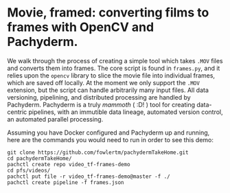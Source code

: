 # Movie, framed: converting films to frames with OpenCV and Pachyderm.

We walk through the process of creating a simple tool which takes `.MOV` files and converts them into frames. The core script is found in `frames.py`, and it relies upon the `opencv` library to slice the movie file into individual frames, which are saved off locally. At the moment we only support the `.MOV` extension, but the script can handle arbitrarily many input files. All data versioning, pipelining, and distributed processing are handled by Pachyderm. Pachyderm is a truly *mammoth* ( :D! ) tool for creating data-centric pipelines, with an immutible data lineage, automated version control, an automated parallel processing.


Assuming you have Docker configured and Pachyderm up and running, here are the commands you would need to run in order to see this demo:

```
git clone https://github.com/fowlertm/pachydermTakeHome.git
cd pachydermTakeHome/
pachctl create repo video_tf-frames-demo
cd pfs/videos/
pachctl put file -r video_tf-frames-demo@master -f ./
pachctl create pipeline -f frames.json
```
